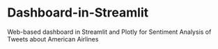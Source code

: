 # Dashboard-in-Streamlit
 Web-based dashboard in Streamlit and Plotly for Sentiment Analysis of Tweets about American Airlines
